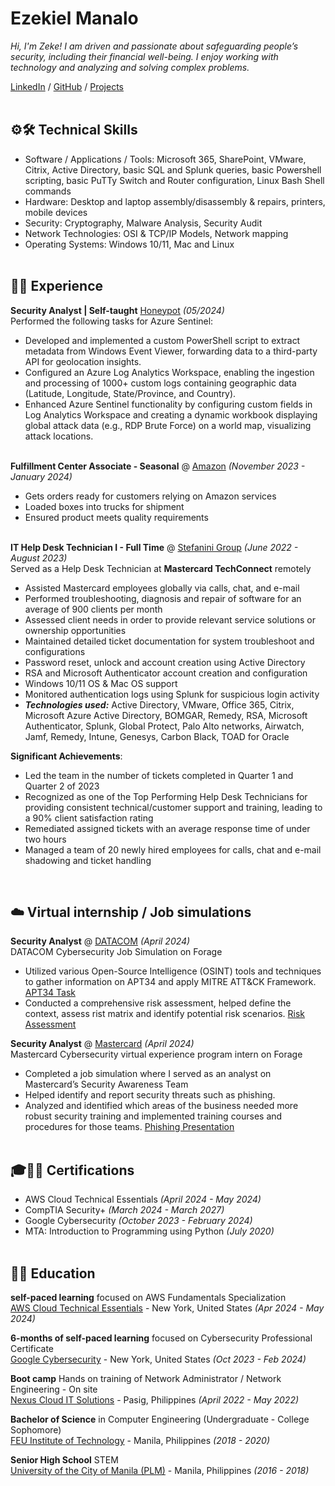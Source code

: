 # Ezekiel Manalo

_Hi, I'm Zeke! I am driven and passionate about safeguarding people’s security, including their financial well-being. I enjoy working with technology and analyzing and solving complex problems._ <br>

[LinkedIn](https://www.linkedin.com/in/ezekiel-manalo/) / [GitHub](https://github.com/zekemanalo) / [Projects](https://github.com/zekemanalo/redesigned-octo-broccoli)
<br><br>

## ⚙️🛠️ Technical Skills
 - Software / Applications / Tools: Microsoft 365, SharePoint, VMware, Citrix, Active Directory, basic SQL and Splunk queries, basic Powershell scripting, basic PuTTy Switch and Router configuration, Linux Bash Shell commands
 - Hardware: Desktop and laptop assembly/disassembly & repairs, printers, mobile devices
 - Security: Cryptography, Malware Analysis, Security Audit
 - Network Technologies: OSI & TCP/IP Models, Network mapping
 - Operating Systems: Windows 10/11, Mac and Linux
<br><br>

## 🧑‍💼 Experience

**Security Analyst | Self-taught** [Honeypot](https://github.com/zekemanalo/honeypot/blob/main/HONEYPOT%20EXPERIMENT.pdf) _(05/2024)_ <br>
Performed the following tasks for Azure Sentinel:
  - Developed and implemented a custom PowerShell script to extract metadata from Windows Event Viewer, forwarding data to a third-party API for geolocation insights.
  - Configured an Azure Log Analytics Workspace, enabling the ingestion and processing of 1000+ custom logs containing geographic data (Latitude, Longitude, State/Province, and Country).
  - Enhanced Azure Sentinel functionality by configuring custom fields in Log Analytics Workspace and creating a dynamic workbook displaying global attack data (e.g., RDP Brute Force) on a world map, visualizing attack locations.
<br><br>

**Fulfillment Center Associate - Seasonal** @ [Amazon](https://www.amazon.com/) _(November 2023 - January 2024)_ <br>
  - Gets orders ready for customers relying on Amazon services
  - Loaded boxes into trucks for shipment
  - Ensured product meets quality requirements
<br><br>

**IT Help Desk Technician I - Full Time** @ [Stefanini Group](https://stefanini.com/en) _(June 2022 - August 2023)_ <br>
Served as a Help Desk Technician at **Mastercard TechConnect** remotely
  - Assisted Mastercard employees globally via calls, chat, and e-mail
  - Performed troubleshooting, diagnosis and repair of software for an average of 900 clients per month
  - Assessed client needs in order to provide relevant service solutions or ownership opportunities
  - Maintained detailed ticket documentation for system troubleshoot and configurations​
  - Password reset, unlock and account creation using Active Directory
  - RSA and Microsoft Authenticator account creation and configuration
  - Windows 10/11 OS & Mac OS support
  - Monitored authentication logs using Splunk for suspicious login activity
  - **_Technologies used:_** Active Directory, VMware, Office 365, Citrix, Microsoft Azure Active Directory, BOMGAR, Remedy, RSA, Microsoft Authenticator, Splunk, Global Protect, Palo Alto networks, Airwatch, Jamf, Remedy, Intune, Genesys, Carbon Black, TOAD for Oracle
    
**Significant Achievements**:
  - Led the team in the number of tickets completed in Quarter 1 and Quarter 2 of 2023​
  - Recognized as one of the Top Performing Help Desk Technicians for providing consistent technical/customer support and training, leading to a 90% client satisfaction rating
  - Remediated assigned tickets with an average response time of under two hours
  - Managed a team of 20 newly hired employees for calls, chat and e-mail shadowing and ticket handling
<br>

## ☁️ Virtual internship / Job simulations

**Security Analyst** @ [DATACOM](https://datacom.com/nz/en) _(April 2024)_ <br>
DATACOM Cybersecurity Job Simulation on Forage   
  - Utilized various Open-Source Intelligence (OSINT) tools and techniques to gather information on APT34 and apply MITRE ATT&CK Framework. [APT34 Task](https://github.com/zekemanalo/phishing/blob/main/APT34_Task.pdf)
  - Conducted a comprehensive risk assessment, helped define the context, assess rist matrix and identify potential risk scenarios. [Risk Assessment](https://github.com/zekemanalo/phishing/blob/main/Task%202%20Risk%20Assessment.pdf)

**Security Analyst** @ [Mastercard](https://www.mastercard.us/en-us.html) _(April 2024)_ <br>
Mastercard Cybersecurity virtual experience program intern on Forage 
  - Completed a job simulation where I served as an analyst on Mastercard’s Security Awareness Team 
  - Helped identify and report security threats such as phishing.
  - Analyzed and identified which areas of the business needed more robust security training and implemented training courses and procedures for those teams. [Phishing Presentation](https://github.com/zekemanalo/phishing/blob/main/Prevent%20phishing.pdf)
<br><br>


## 🎓📜🔑 Certifications

 - AWS Cloud Technical Essentials _(April 2024 - May 2024)_
 - CompTIA Security+ _(March 2024 - March 2027)_
 - Google Cybersecurity _(October 2023 - February 2024)_
 - MTA: Introduction to Programming using Python _(July 2020)_
<br><br>

## 👨‍🎓 Education

**self-paced learning** focused on AWS Fundamentals Specialization<br>
[AWS Cloud Technical Essentials](https://www.coursera.org/specializations/aws-fundamentals) - New York, United States _(Apr 2024 - May 2024)_

**6-months of self-paced learning** focused on Cybersecurity Professional Certificate<br>
[Google Cybersecurity](https://www.coursera.org/programs/eightfold-pliic/professional-certificates/google-cybersecurity?authProvider=nyslabor) - New York, United States _(Oct 2023 - Feb 2024)_ <br>

**Boot camp** Hands on training of Network Administrator / Network Engineering - On site<br>
[Nexus Cloud IT Solutions](https://www.facebook.com/nxs88/) - Pasig, Philippines _(April 2022 - May 2022)_

**Bachelor of Science** in Computer Engineering (Undergraduate - College Sophomore)<br>
[FEU Institute of Technology](https://www.feutech.edu.ph/) - Manila, Philippines _(2018 - 2020)_

**Senior High School** STEM<br>
[University of the City of Manila (PLM)](https://plm.edu.ph/) - Manila, Philippines _(2016 - 2018)_
<br><br>
